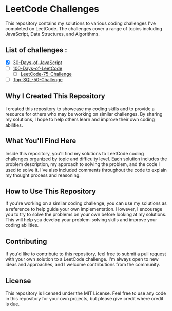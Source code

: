 # LeetCode Challenges

This repository contains my solutions to various coding challenges I've completed on LeetCode. The challenges cover a range of topics including JavaScript, Data Structures, and Algorithms.

## List of challenges :

- [x] [30-Days-of-JavaScript](./30-Days-of-JavaScript/Readme.md)
- [ ] [100-Days-of-LeetCode](./100-Days-of-LeetCode//Readme.md)
  - [ ] [LeetCode-75-Challenge](./100-Days-of-LeetCode/LeetCode-75-Challenge/Readme.md)
- [ ] [Top-SQL-50-Challenge](./Top-SQL-50-Challenge/README.md)

## Why I Created This Repository

I created this repository to showcase my coding skills and to provide a resource for others who may be working on similar challenges. By sharing my solutions, I hope to help others learn and improve their own coding abilities.

## What You'll Find Here

Inside this repository, you'll find my solutions to LeetCode coding challenges organized by topic and difficulty level. Each solution includes the problem description, my approach to solving the problem, and the code I used to solve it. I've also included comments throughout the code to explain my thought process and reasoning.

## How to Use This Repository

If you're working on a similar coding challenge, you can use my solutions as a reference to help guide your own implementation. However, I encourage you to try to solve the problems on your own before looking at my solutions. This will help you develop your problem-solving skills and improve your coding abilities.

## Contributing

If you'd like to contribute to this repository, feel free to submit a pull request with your own solution to a LeetCode challenge. I'm always open to new ideas and approaches, and I welcome contributions from the community.

## License

This repository is licensed under the MIT License. Feel free to use any code in this repository for your own projects, but please give credit where credit is due.
